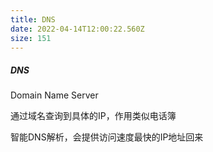 ```yaml
---
title: DNS
date: 2022-04-14T12:00:22.560Z
size: 151
---
```

##### DNS

Domain Name Server

通过域名查询到具体的IP，作用类似电话簿

智能DNS解析，会提供访问速度最快的IP地址回来
